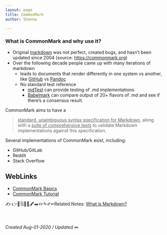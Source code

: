 ```yaml
---
layout: page
title: CommonMark
author: Shanna

---
```



### What is CommonMark and why use it?

- Original [markdown](../mocs/🟣MARKDOWN.md) was not perfect, created bugs, and hasn’t been updated since 2004 (source: https://commonmark.org)
- Over the following decade people came up with many iterations of markdown
	- leads to documents that render differently in one system vs another, like [GitHub](202008011612-github-flavored-markdown.md) vs [Pandoc](202008021358-pandoc-program.md)
	- No standard test reference
		- [mdTest](202008010550-mdtest.md) can provide testing of .md implementations
		-  [Babelmark](202008011551-babelmark-for-markdown.md) can compare output of 20+ flavors of .md and see if there’s a consensus result.

CommonMark aims to have a

> <ins>standard, unambiguous syntax specification for Markdown</ins>, along with a <ins>suite of comprehensive tests</ins> to validate Markdown implementations against this specification.

Several implementations of CommonMark exist, including:
- GitHub/GitLab
- Reddit
- Stack Overflow

## WebLinks
- [CommonMark Basics](https://commonmark.org/help/)
- [CommonMark Tutorial](https://commonmark.org/help/tutorial/)



✍️ 👉📝🗒📑📄🖋✒️✏️✎✐✏Related Notes: [What is Markdown?](202007251031-what-is-markdown.md)

<br>

###### Created Aug-01-2020 / Updated ∞

